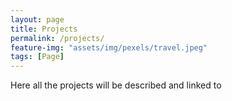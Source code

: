 ```yaml
---
layout: page
title: Projects
permalink: /projects/
feature-img: "assets/img/pexels/travel.jpeg"
tags: [Page]
---
```


Here all the projects will be described and linked to 
